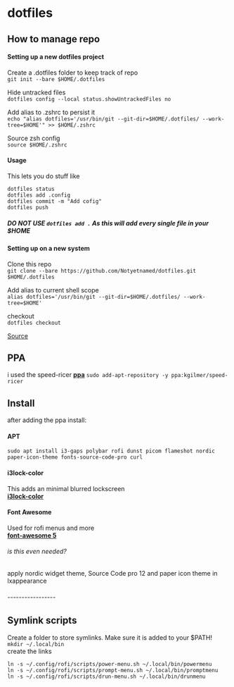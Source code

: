 # dotfiles 

## How to manage repo
#### Setting up a new dotfiles project
Create a .dotfiles folder to keep track of repo  
```git init --bare $HOME/.dotfiles```

Hide untracked files  
```dotfiles config --local status.showUntrackedFiles no```

Add alias to .zshrc to persist it  
```echo "alias dotfiles='/usr/bin/git --git-dir=$HOME/.dotfiles/ --work-tree=$HOME'" >> $HOME/.zshrc```

Source zsh config  
```source $HOME/.zshrc```

#### Usage
This lets you do stuff like  
```
dotfiles status
dotfiles add .config
dotfiles commit -m "Add cofig"
dotfiles push
```
##### DO NOT USE ```dotfiles add .``` As this will add every single file in your $HOME

#### Setting up on a new system
Clone this repo  
```git clone --bare https://github.com/Notyetnamed/dotfiles.git $HOME/.dotfiles```

Add alias to current shell scope  
```alias dotfiles='/usr/bin/git --git-dir=$HOME/.dotfiles/ --work-tree=$HOME'```

checkout  
```dotfiles checkout```

[Source](https://medium.com/toutsbrasil/how-to-manage-your-dotfiles-with-git-f7aeed8adf8b)

## PPA
i used the speed-ricer **[ppa](https://github.com/regolith-linux/speed-ricer)**
`sudo add-apt-repository -y ppa:kgilmer/speed-ricer`

## Install
after adding the ppa install:
#### APT
```sudo apt install i3-gaps polybar rofi dunst picom flameshot nordic paper-icon-theme fonts-source-code-pro curl```

#### i3lock-color
This adds an minimal blurred lockscreen  
**[i3lock-color](https://github.com/Raymo111/i3lock-color)**

#### Font Awesome
Used for rofi menus and more  
**[font-awesome 5](https://fontawesome.com/download)**

###### is this even needed?  
apply nordic widget theme, Source Code pro 12 and paper icon theme in lxappearance  
###### -----------------



## Symlink scripts
Create a folder to store symlinks. Make sure it is added to your $PATH!  
```mkdir ~/.local/bin```  
create the links  
```
ln -s ~/.config/rofi/scripts/power-menu.sh ~/.local/bin/powermenu
ln -s ~/.config/rofi/scripts/prompt-menu.sh ~/.local/bin/promptmenu
ln -s ~/.config/rofi/scripts/drun-menu.sh ~/.local/bin/drunmenu
```

